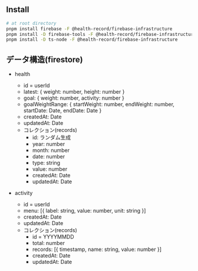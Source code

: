 ## Install

```bash
# at root directory
pnpm install firebase -F @health-record/firebase-infrastructure
pnpm install -D firebase-tools -F @health-record/firebase-infrastructure
pnpm install -D ts-node -F @health-record/firebase-infrastructure
```

## データ構造(firestore)

* health
  * id = userId
  * latest: { weight: number, height: number }
  * goal: { weight: number, activity: number }
  * goalWeightRange: { startWeight: number, endWeight: number, startDate: Date, endDate: Date }
  * createdAt: Date
  * updatedAt: Date
  * コレクション(records)
    * id: ランダム生成
    * year: number
    * month: number
    * date: number
    * type: string
    * value: number
    * createdAt: Date
    * updatedAt: Date

* activity
  * id = userId
  * menu: [{ label: string, value: number, unit: string }]
  * createdAt: Date
  * updatedAt: Date
  * コレクション(records)
    * id = YYYYMMDD
    * total: number
    * records: [{ timestamp, name: string, value: number }]
    * createdAt: Date
    * updatedAt: Date
